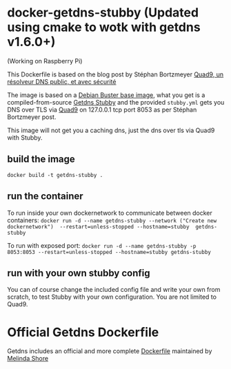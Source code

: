 # docker-getdns-stubby (Updated using cmake to wotk with getdns v1.6.0+)
(Working on Raspberry Pi)

This Dockerfile is based on the blog post by Stéphan Bortzmeyer [Quad9, un résolveur DNS public, et avec sécurité](http://www.bortzmeyer.org/quad9.html/) 

The image is based on a [Debian Buster base image](https://hub.docker.com/_/debian/), what you get is a compiled-from-source [Getdns Stubby](https://dnsprivacy.org/wiki/display/DP/DNS+Privacy+Daemon+-+Stubby) and the provided `stubby.yml` gets you DNS over TLS via [Quad9](https://www.quad9.net/#/about) on 127.0.0.1 tcp port 8053 as per Stéphan Bortzmeyer post. 

This image will not get you a caching dns, just the dns over tls via Quad9 with Stubby.

## build the image

``docker build -t getdns-stubby . ``

## run the container

To run inside your own dockernetwork to communicate between docker containers:
``docker run -d --name getdns-stubby --network ("Create new dockernetwork")  --restart=unless-stopped --hostname=stubby  getdns-stubby``

To run with exposed port:
``docker run -d --name getdns-stubby -p 8053:8053 --restart=unless-stopped --hostname=stubby getdns-stubby``

## run with your own stubby config

You can of course change the included config file and write your own from scratch, to test Stubby with your own configuration. You are not limited to Quad9. 

# Official Getdns Dockerfile

Getdns includes an official and more complete [Dockerfile](https://github.com/getdnsapi/getdns/blob/master/src/tools/Dockerfile) maintained by [Melinda Shore](https://github.com/MelindaShore)
